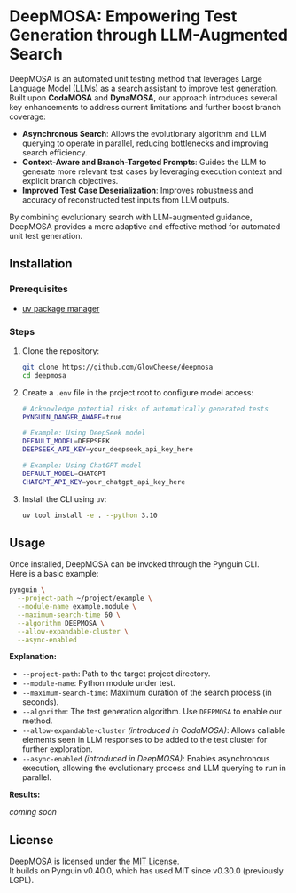 # DeepMOSA: Empowering Test Generation through LLM-Augmented Search


DeepMOSA is an automated unit testing method that leverages Large Language Model (LLMs) as a search assistant to improve test generation. Built upon **CodaMOSA** and **DynaMOSA**, our approach introduces several key enhancements to address current limitations and further boost branch coverage:

- **Asynchronous Search**: Allows the evolutionary algorithm and LLM querying to operate in parallel, reducing bottlenecks and improving search efficiency.  
- **Context-Aware and Branch-Targeted Prompts**: Guides the LLM to generate more relevant test cases by leveraging execution context and explicit branch objectives.
- **Improved Test Case Deserialization**: Improves robustness and accuracy of reconstructed test inputs from LLM outputs.

By combining evolutionary search with LLM-augmented guidance, DeepMOSA provides a more adaptive and effective method for automated unit test generation.


## Installation

### Prerequisites
- [uv package manager](https://docs.astral.sh/uv)  

### Steps
1. Clone the repository:
   ```bash
   git clone https://github.com/GlowCheese/deepmosa
   cd deepmosa
    ```

2. Create a `.env` file in the project root to configure model access:
   ```bash
   # Acknowledge potential risks of automatically generated tests
   PYNGUIN_DANGER_AWARE=true

   # Example: Using DeepSeek model
   DEFAULT_MODEL=DEEPSEEK
   DEEPSEEK_API_KEY=your_deepseek_api_key_here

   # Example: Using ChatGPT model
   DEFAULT_MODEL=CHATGPT
   CHATGPT_API_KEY=your_chatgpt_api_key_here
   ```

3. Install the CLI using `uv`:
   ```bash
   uv tool install -e . --python 3.10
   ```



## Usage

Once installed, DeepMOSA can be invoked through the Pynguin CLI.  
Here is a basic example:

```bash
pynguin \
  --project-path ~/project/example \
  --module-name example.module \
  --maximum-search-time 60 \
  --algorithm DEEPMOSA \
  --allow-expandable-cluster \
  --async-enabled
```

**Explanation:**

* `--project-path`: Path to the target project directory.
* `--module-name`: Python module under test.
* `--maximum-search-time`: Maximum duration of the search process (in seconds).
* `--algorithm`: The test generation algorithm. Use `DEEPMOSA` to enable our method.
* `--allow-expandable-cluster` *(introduced in CodaMOSA)*:
  Allows callable elements seen in LLM responses to be added to the test cluster for further exploration.
* `--async-enabled` *(introduced in DeepMOSA)*:
  Enables asynchronous execution, allowing the evolutionary process and LLM querying to run in parallel.

**Results:**

_coming soon_


## License

DeepMOSA is licensed under the [MIT License](LICENSE).  
It builds on Pynguin v0.40.0, which has used MIT since v0.30.0 (previously LGPL).
